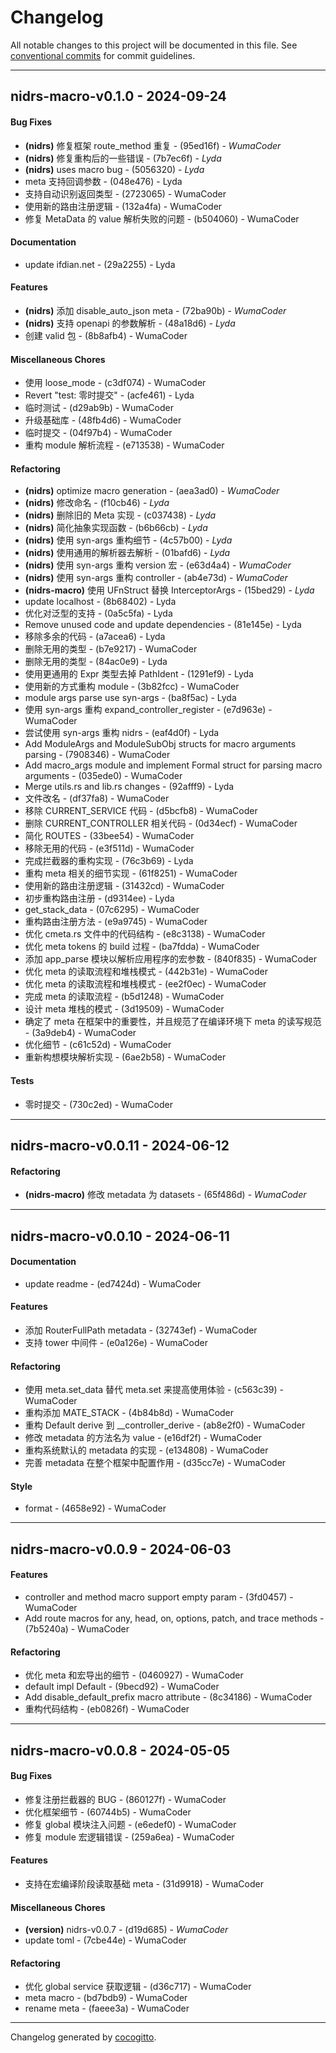 # Changelog
All notable changes to this project will be documented in this file. See [conventional commits](https://www.conventionalcommits.org/) for commit guidelines.

- - -
## nidrs-macro-v0.1.0 - 2024-09-24
#### Bug Fixes
- **(nidrs)** 修复框架 route_method 重复 - (95ed16f) - *WumaCoder*
- **(nidrs)** 修复重构后的一些错误 - (7b7ec6f) - *Lyda*
- **(nidrs)** uses macro bug - (5056320) - *Lyda*
-  meta 支持回调参数 - (048e476) - Lyda
- 支持自动识别返回类型 - (2723065) - WumaCoder
- 使用新的路由注册逻辑 - (132a4fa) - WumaCoder
- 修复 MetaData 的 value 解析失败的问题 - (b504060) - WumaCoder
#### Documentation
- update ifdian.net - (29a2255) - Lyda
#### Features
- **(nidrs)** 添加 disable_auto_json meta - (72ba90b) - *WumaCoder*
- **(nidrs)** 支持 openapi 的参数解析 - (48a18d6) - *Lyda*
- 创建 valid 包 - (8b8afb4) - WumaCoder
#### Miscellaneous Chores
- 使用 loose_mode - (c3df074) - WumaCoder
- Revert "test: 零时提交" - (acfe461) - Lyda
- 临时测试 - (d29ab9b) - WumaCoder
- 升级基础库 - (48fb4d6) - WumaCoder
- 临时提交 - (04f97b4) - WumaCoder
- 重构 module 解析流程 - (e713538) - WumaCoder
#### Refactoring
- **(nidrs)** optimize macro generation - (aea3ad0) - *WumaCoder*
- **(nidrs)** 修改命名 - (f10cb46) - *Lyda*
- **(nidrs)** 删除旧的 Meta 实现 - (c037438) - *Lyda*
- **(nidrs)** 简化抽象实现函数 - (b6b66cb) - *Lyda*
- **(nidrs)** 使用 syn-args 重构细节 - (4c57b00) - *Lyda*
- **(nidrs)** 使用通用的解析器去解析 - (01bafd6) - *Lyda*
- **(nidrs)** 使用 syn-args 重构 version 宏 - (e63d4a4) - *WumaCoder*
- **(nidrs)** 使用 syn-args 重构 controller - (ab4e73d) - *WumaCoder*
- **(nidrs-macro)** 使用 UFnStruct 替换 InterceptorArgs - (15bed29) - *Lyda*
- update localhost - (8b68402) - Lyda
- 优化对泛型的支持 - (0a5c5fa) - Lyda
- Remove unused code and update dependencies - (81e145e) - Lyda
- 移除多余的代码 - (a7acea6) - Lyda
- 删除无用的类型 - (b7e9217) - WumaCoder
- 删除无用的类型 - (84ac0e9) - Lyda
- 使用更通用的 Expr 类型去掉 PathIdent - (1291ef9) - Lyda
- 使用新的方式重构 module - (3b82fcc) - WumaCoder
- module args parse use syn-args - (ba8f5ac) - Lyda
- 使用 syn-args 重构 expand_controller_register - (e7d963e) - WumaCoder
- 尝试使用 syn-args 重构 nidrs - (eaf4d0f) - Lyda
- Add ModuleArgs and ModuleSubObj structs for macro arguments parsing - (7908346) - WumaCoder
- Add macro_args module and implement Formal struct for parsing macro arguments - (035ede0) - WumaCoder
- Merge utils.rs and lib.rs changes - (92afff9) - Lyda
- 文件改名 - (df37fa8) - WumaCoder
- 移除 CURRENT_SERVICE 代码 - (d5bcfb8) - WumaCoder
- 删除 CURRENT_CONTROLLER 相关代码 - (0d34ecf) - WumaCoder
- 简化 ROUTES - (33bee54) - WumaCoder
- 移除无用的代码 - (e3f511d) - WumaCoder
- 完成拦截器的重构实现 - (76c3b69) - Lyda
- 重构 meta 相关的细节实现 - (61f8251) - WumaCoder
- 使用新的路由注册逻辑 - (31432cd) - WumaCoder
- 初步重构路由注册 - (d9314ee) - Lyda
- get_stack_data - (07c6295) - WumaCoder
- 重构路由注册方法 - (e9a9745) - WumaCoder
- 优化 cmeta.rs 文件中的代码结构 - (e8c3138) - WumaCoder
- 优化 meta tokens 的 build 过程 - (ba7fdda) - WumaCoder
- 添加 app_parse 模块以解析应用程序的宏参数 - (840f835) - WumaCoder
- 优化 meta 的读取流程和堆栈模式 - (442b31e) - WumaCoder
- 优化 meta 的读取流程和堆栈模式 - (ee2f0ec) - WumaCoder
- 完成 meta 的读取流程 - (b5d1248) - WumaCoder
- 设计 meta 堆栈的模式 - (3d19509) - WumaCoder
- 确定了 meta 在框架中的重要性，并且规范了在编译环境下 meta 的读写规范 - (3a9deb4) - WumaCoder
- 优化细节 - (c61c52d) - WumaCoder
- 重新构想模块解析实现 - (6ae2b58) - WumaCoder
#### Tests
- 零时提交 - (730c2ed) - WumaCoder

- - -

## nidrs-macro-v0.0.11 - 2024-06-12
#### Refactoring
- **(nidrs-macro)** 修改 metadata 为 datasets - (65f486d) - *WumaCoder*

- - -

## nidrs-macro-v0.0.10 - 2024-06-11
#### Documentation
- update readme - (ed7424d) - WumaCoder
#### Features
- 添加 RouterFullPath metadata - (32743ef) - WumaCoder
- 支持 tower 中间件 - (e0a126e) - WumaCoder
#### Refactoring
- 使用 meta.set_data 替代  meta.set 来提高使用体验 - (c563c39) - WumaCoder
- 重构添加 MATE_STACK - (4b84b8d) - WumaCoder
- 重构 Default derive 到  __controller_derive - (ab8e2f0) - WumaCoder
- 修改 metadata 的方法名为 value - (e16df2f) - WumaCoder
- 重构系统默认的 metadata 的实现 - (e134808) - WumaCoder
- 完善 metadata 在整个框架中配置作用 - (d35cc7e) - WumaCoder
#### Style
- format - (4658e92) - WumaCoder

- - -

## nidrs-macro-v0.0.9 - 2024-06-03
#### Features
- controller and method macro support empty param - (3fd0457) - WumaCoder
- Add route macros for any, head, on, options, patch, and trace methods - (7b5240a) - WumaCoder
#### Refactoring
- 优化 meta 和宏导出的细节 - (0460927) - WumaCoder
- default impl Default - (9becd92) - WumaCoder
- Add disable_default_prefix macro attribute - (8c34186) - WumaCoder
- 重构代码结构 - (eb0826f) - WumaCoder

- - -

## nidrs-macro-v0.0.8 - 2024-05-05
#### Bug Fixes
- 修复注册拦截器的 BUG - (860127f) - WumaCoder
- 优化框架细节 - (60744b5) - WumaCoder
- 修复 global 模块注入问题 - (e6edef0) - WumaCoder
- 修复 module 宏逻辑错误 - (259a6ea) - WumaCoder
#### Features
- 支持在宏编译阶段读取基础 meta - (31d9918) - WumaCoder
#### Miscellaneous Chores
- **(version)** nidrs-v0.0.7 - (d19d685) - *WumaCoder*
- update toml - (7cbe44e) - WumaCoder
#### Refactoring
- 优化 global service 获取逻辑 - (d36c717) - WumaCoder
- meta macro - (bd7bdb9) - WumaCoder
- rename meta - (faeee3a) - WumaCoder

- - -

Changelog generated by [cocogitto](https://github.com/cocogitto/cocogitto).